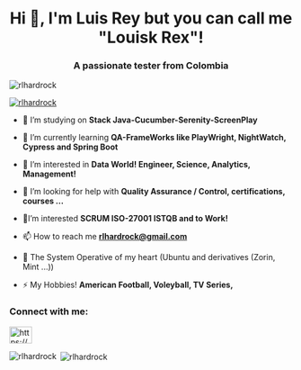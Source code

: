 <h1 align="center">Hi 👋, I'm Luis Rey but you can call me "Louisk Rex"!</h1>
<h3 align="center">A passionate tester from Colombia</h3>

<p align="left"> <img src="https://komarev.com/ghpvc/?username=rlhardrock&label=Profile%20views&color=0e75b6&style=flat" alt="rlhardrock" /> </p>

<p align="left"> <a href="https://github.com/ryo-ma/github-profile-trophy"><img src="https://github-profile-trophy.vercel.app/?username=rlhardrock" alt="rlhardrock" /></a> </p>

- 🔭 I’m studying on **Stack Java-Cucumber-Serenity-ScreenPlay**

- 🌱 I’m currently learning **QA-FrameWorks like PlayWright, NightWatch, Cypress and Spring Boot**

- 💞️ I’m interested in **Data World! Engineer, Science, Analytics, Management!**

- 🤝 I’m looking for help with **Quality Assurance / Control, certifications, courses ...**

- 💬I’m interested **SCRUM ISO-27001 ISTQB and to Work!**

- 📫 How to reach me **rlhardrock@gmail.com**

- 📄 The System Operative of my heart (Ubuntu and derivatives (Zorin, Mint ...))

- ⚡ My Hobbies! **American Football, Voleyball, TV Series,**

<h3 align="left">Connect with me:</h3>
<p align="left">
<a href="https://linkedin.com/in/https://www.linkedin.com/in/luis-rey-866a7b10b/" target="blank"><img align="center" src="https://raw.githubusercontent.com/rahuldkjain/github-profile-readme-generator/master/src/images/icons/Social/linked-in-alt.svg" alt="https://www.linkedin.com/in/luis-rey-866a7b10b/" height="30" width="40" /></a>
</p>



<p><img align="left" src="https://github-readme-stats.vercel.app/api/top-langs?username=rlhardrock&show_icons=true&locale=en&layout=compact" alt="rlhardrock" /></p>

<p>&nbsp;<img align="center" src="https://github-readme-stats.vercel.app/api?username=rlhardrock&show_icons=true&locale=en" alt="rlhardrock" /></p>
